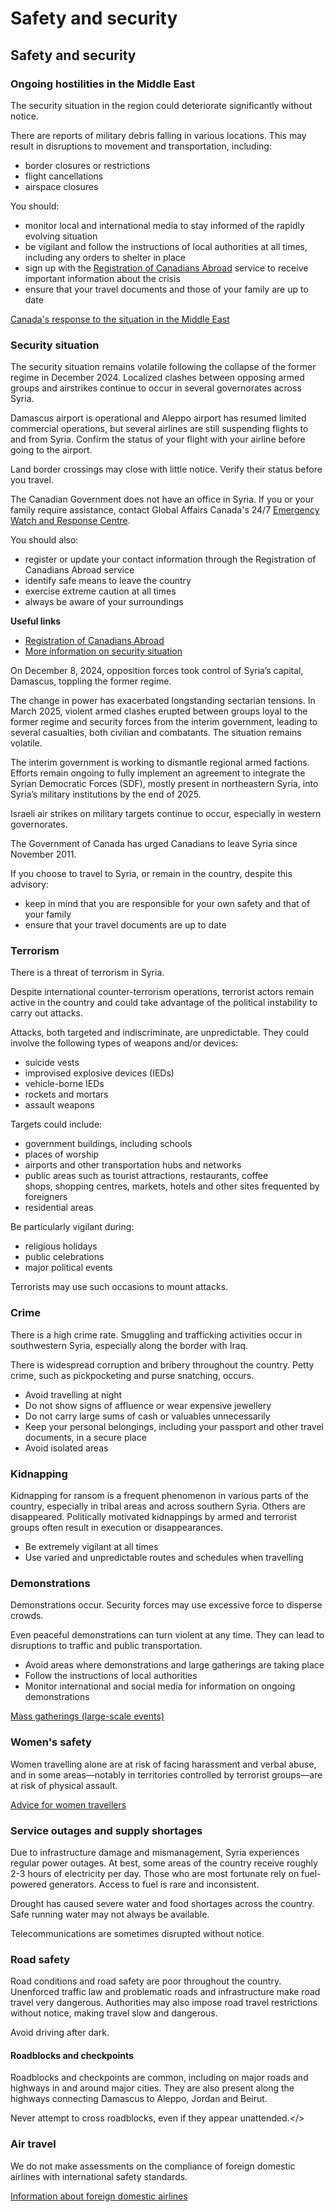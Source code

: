 # Safety and security

## Safety and security

### Ongoing hostilities in the Middle East

The security situation in the region could deteriorate significantly without notice.

There are reports of military debris falling in various locations. This may result in disruptions to movement and transportation, including:

* border closures or restrictions
* flight cancellations
* airspace closures

You should:

* monitor local and international media to stay informed of the rapidly evolving situation
* be vigilant and follow the instructions of local authorities at all times, including any orders to shelter in place
* sign up with the [Registration of Canadians Abroad](https://travel.gc.ca/travelling/registration) service to receive important information about the crisis
* ensure that your travel documents and those of your family are up to date

[Canada's response to the situation in the Middle East](https://www.international.gc.ca/world-monde/issues_development-enjeux_developpement/response_conflict-reponse_conflits/crisis-crises/middle-east-moyen-orient.aspx?lang=eng)

### Security situation

The security situation remains volatile following the collapse of the former regime in December 2024. Localized clashes between opposing armed groups and airstrikes continue to occur in several governorates across Syria.

Damascus airport is operational and Aleppo airport has resumed limited commercial operations, but several airlines are still suspending flights to and from Syria. Confirm the status of your flight with your airline before going to the airport.

Land border crossings may close with little notice. Verify their status before you travel.

The Canadian Government does not have an office in Syria. If you or your family require assistance, contact Global Affairs Canada's 24/7 [Emergency Watch and Response Centre](https://travel.gc.ca/assistance/emergency-assistance).

You should also:

* register or update your contact information through the Registration of Canadians Abroad service
* identify safe means to leave the country
* exercise extreme caution at all times
* always be aware of your surroundings

**Useful links**

* [Registration of Canadians Abroad](https://travel.gc.ca/travelling/registration)
* [More information on security situation](https://travel.gc.ca/destinations/syria#security_situation)

On December 8, 2024, opposition forces took control of Syria’s capital, Damascus, toppling the former regime.

The change in power has exacerbated longstanding sectarian tensions. In March 2025, violent armed clashes erupted between groups loyal to the former regime and security forces from the interim government, leading to several casualties, both civilian and combatants. The situation remains volatile.

The interim government is working to dismantle regional armed factions. Efforts remain ongoing to fully implement an agreement to integrate the Syrian Democratic Forces (SDF), mostly present in northeastern Syria, into Syria’s military institutions by the end of 2025.

Israeli air strikes on military targets continue to occur, especially in western governorates.

The Government of Canada has urged Canadians to leave Syria since November 2011.

If you choose to travel to Syria, or remain in the country, despite this advisory:

* keep in mind that you are responsible for your own safety and that of your family
* ensure that your travel documents are up to date

### Terrorism

There is a threat of terrorism in Syria.

Despite international counter-terrorism operations, terrorist actors remain active in the country and could take advantage of the political instability to carry out attacks.

Attacks, both targeted and indiscriminate, are unpredictable. They could involve the following types of weapons and/or devices:

* suicide vests
* improvised explosive devices (IEDs)
* vehicle-borne IEDs
* rockets and mortars
* assault weapons

Targets could include:

* government buildings, including schools
* places of worship
* airports and other transportation hubs and networks
* public areas such as tourist attractions, restaurants, coffee shops, shopping centres, markets, hotels and other sites frequented by foreigners
* residential areas

Be particularly vigilant during:

* religious holidays
* public celebrations
* major political events

Terrorists may use such occasions to mount attacks.

### Crime

There is a high crime rate. Smuggling and trafficking activities occur in southwestern Syria, especially along the border with Iraq.

There is widespread corruption and bribery throughout the country. Petty crime, such as pickpocketing and purse snatching, occurs.

* Avoid travelling at night
* Do not show signs of affluence or wear expensive jewellery
* Do not carry large sums of cash or valuables unnecessarily
* Keep your personal belongings, including your passport and other travel documents, in a secure place
* Avoid isolated areas

### Kidnapping

Kidnapping for ransom is a frequent phenomenon in various parts of the country, especially in tribal areas and across southern Syria. Others are disappeared. Politically motivated kidnappings by armed and terrorist groups often result in execution or disappearances.

* Be extremely vigilant at all times
* Use varied and unpredictable routes and schedules when travelling

### Demonstrations

Demonstrations occur. Security forces may use excessive force to disperse crowds.

Even peaceful demonstrations can turn violent at any time. They can lead to disruptions to traffic and public transportation.

* Avoid areas where demonstrations and large gatherings are taking place
* Follow the instructions of local authorities
* Monitor international and social media for information on ongoing demonstrations

[Mass gatherings (large-scale events)](https://travel.gc.ca/travelling/health-safety/mass-gatherings)

### Women's safety

Women travelling alone are at risk of facing harassment and verbal abuse, and in some areas—notably in territories controlled by terrorist groups—are at risk of physical assault.

[Advice for women travellers](https://travel.gc.ca/travelling/health-safety/advice-for-women-travellers "Advice for women travellers")

### Service outages and supply shortages

Due to infrastructure damage and mismanagement, Syria experiences regular power outages. At best, some areas of the country receive roughly 2-3 hours of electricity per day. Those who are most fortunate rely on fuel-powered generators. Access to fuel is rare and inconsistent.

Drought has caused severe water and food shortages across the country. Safe running water may not always be available.

Telecommunications are sometimes disrupted without notice.

### Road safety

Road conditions and road safety are poor throughout the country. Unenforced traffic law and problematic roads and infrastructure make road travel very dangerous. Authorities may also impose road travel restrictions without notice, making travel slow and dangerous.

Avoid driving after dark.

#### Roadblocks and checkpoints

Roadblocks and checkpoints are common, including on major roads and highways in and around major cities. They are also present along the highways connecting Damascus to Aleppo, Jordan and Beirut.

Never attempt to cross roadblocks, even if they appear unattended.</>

### Air travel

We do not make assessments on the compliance of foreign domestic airlines with international safety standards.

[Information about foreign domestic airlines](https://travel.gc.ca/air/in-flight-safety#other)